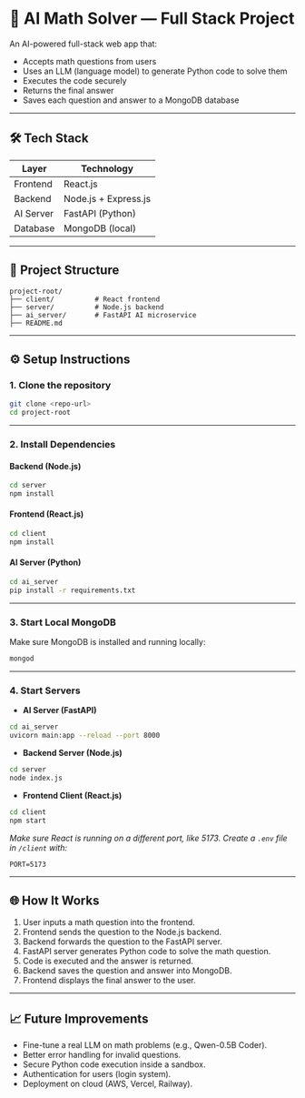 # 🧠 AI Math Solver — Full Stack Project

An AI-powered full-stack web app that:
- Accepts math questions from users
- Uses an LLM (language model) to generate Python code to solve them
- Executes the code securely
- Returns the final answer
- Saves each question and answer to a MongoDB database

---

## 🛠️ Tech Stack

| Layer       | Technology |
| ----------- | ----------- |
| Frontend    | React.js    |
| Backend     | Node.js + Express.js |
| AI Server   | FastAPI (Python) |
| Database    | MongoDB (local) |

---

## 📂 Project Structure

```
project-root/
├── client/          # React frontend
├── server/          # Node.js backend
├── ai_server/       # FastAPI AI microservice
├── README.md
```

---

## ⚙️ Setup Instructions

### 1. Clone the repository

```bash
git clone <repo-url>
cd project-root
```

---

### 2. Install Dependencies

#### Backend (Node.js)

```bash
cd server
npm install
```

#### Frontend (React.js)

```bash
cd client
npm install
```

#### AI Server (Python)

```bash
cd ai_server
pip install -r requirements.txt
```

---

### 3. Start Local MongoDB

Make sure MongoDB is installed and running locally:

```bash
mongod
```

---

### 4. Start Servers

- **AI Server (FastAPI)**

```bash
cd ai_server
uvicorn main:app --reload --port 8000
```

- **Backend Server (Node.js)**

```bash
cd server
node index.js
```

- **Frontend Client (React.js)**

```bash
cd client
npm start
```

*Make sure React is running on a different port, like 5173. Create a `.env` file in `/client` with:*
```
PORT=5173
```

---

## 🌐 How It Works

1. User inputs a math question into the frontend.
2. Frontend sends the question to the Node.js backend.
3. Backend forwards the question to the FastAPI server.
4. FastAPI server generates Python code to solve the math question.
5. Code is executed and the answer is returned.
6. Backend saves the question and answer into MongoDB.
7. Frontend displays the final answer to the user.

---

## 📈 Future Improvements

- Fine-tune a real LLM on math problems (e.g., Qwen-0.5B Coder).
- Better error handling for invalid questions.
- Secure Python code execution inside a sandbox.
- Authentication for users (login system).
- Deployment on cloud (AWS, Vercel, Railway).
